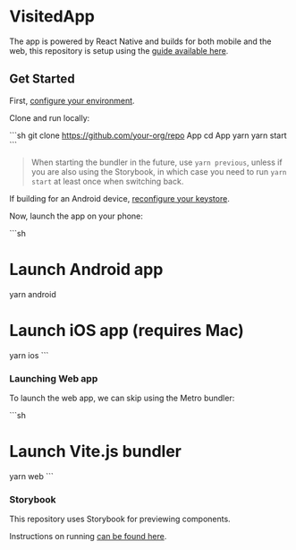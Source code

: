 # VisitedApp

The app is powered by React Native and builds for both mobile and the web, this repository is setup using the [guide available here](https://gist.github.com/insertish/9cca9b6aa75a7cf34d050368d067ecf5).

## Get Started

First, [configure your environment](https://reactnative.dev/docs/environment-setup#development-os).

Clone and run locally:

\```sh
git clone https://github.com/your-org/repo App
cd App
yarn
yarn start
\```

> When starting the bundler in the future, use `yarn previous`, unless if you are also using the Storybook, in which case you need to run `yarn start` at least once when switching back.

If building for an Android device, [reconfigure your keystore](https://gist.github.com/insertish/9cca9b6aa75a7cf34d050368d067ecf5#recurring-setup).

Now, launch the app on your phone:

\```sh
# Launch Android app
yarn android

# Launch iOS app (requires Mac)
yarn ios
\```

### Launching Web app

To launch the web app, we can skip using the Metro bundler:

\```sh
# Launch Vite.js bundler
yarn web
\```

### Storybook

This repository uses Storybook for previewing components.

Instructions on running [can be found here](https://gist.github.com/insertish/9cca9b6aa75a7cf34d050368d067ecf5#running-storybook).